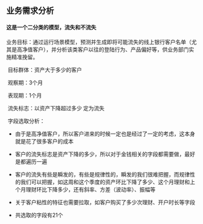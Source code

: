 ## 业务需求分析

#### 这是一个二分类的模型，流失和不流失

​	业务目标：通过运行场景模型，预测并生成即将可能流失的线上银行客户名单（尤其是高净值客户），并分析该类客户以往的登陆行为、产品偏好等，供业务部门实施精准挽留。

​	目标群体：资产大于多少的客户

​	观察期：3个月

​	表现期：1个月

​	流失标志：以资产下降超过多少 定为流失

​	字段选取分析：

- 由于是高净值客户，所以客户进来的时候一定也是经过了一定的考虑，这本身就是花了很多客户的成本

-  客户的流失标志是资产下降的多少，所以对于金钱相关的字段都需要做，最好是都遍历一遍

- 客户的流失有些是瞬发的，有些是规律性的，瞬发的我们很难把握，而规律性的我们可以把握，如这周和这个季度的资产环比下降了多少、这个月理财和上个月理财环比下降多少，还有斜率、方差（波动率）、振幅等

- 关于客户粘性的特征也需要拉取，如客户购买了多少次理财、开户时长等字段

- 共选取的字段有21个

